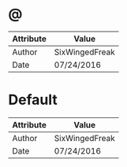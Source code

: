 # @
| Attribute | Value |
| ---  | ---     |
| Author | SixWingedFreak |
| Date | 07/24/2016 |
# Default
| Attribute | Value |
| ---  | ---     |
| Author | SixWingedFreak |
| Date | 07/24/2016 |
